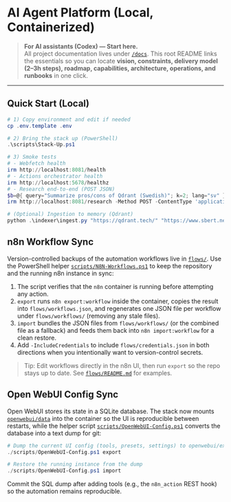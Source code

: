 # AI Agent Platform (Local, Containerized)

> **For AI assistants (Codex) — Start here.**  
> All project documentation lives under [`/docs`](./docs). This root README links the essentials so you can locate **vision, constraints, delivery model (2–3h steps), roadmap, capabilities, architecture, operations, and runbooks** in one click.

---

## Quick Start (Local)

```powershell
# 1) Copy environment and edit if needed
cp .env.template .env

# 2) Bring the stack up (PowerShell)
.\scripts\Stack-Up.ps1

# 3) Smoke tests
# - Webfetch health
irm http://localhost:8081/health
# - Actions orchestrator health
irm http://localhost:5678/healthz
# - Research end-to-end (POST JSON)
$b=@{ query="Summarize pros/cons of Qdrant (Swedish)"; k=2; lang="sv" } | ConvertTo-Json -Compress
irm http://localhost:8081/research -Method POST -ContentType 'application/json' -Body $b

# (Optional) Ingestion to memory (Qdrant)
python .\indexer\ingest.py "https://qdrant.tech/" "https://www.sbert.net/"
```

## n8n Workflow Sync

Version-controlled backups of the automation workflows live in [`flows/`](./flows). Use the PowerShell helper [`scripts/N8N-Workflows.ps1`](./scripts/N8N-Workflows.ps1) to keep the repository and the running n8n instance in sync:

1. The script verifies that the `n8n` container is running before attempting any action.
2. `export` runs `n8n export:workflow` inside the container, copies the result into `flows/workflows.json`, and regenerates one JSON file per workflow under `flows/workflows/` (removing any stale files).
3. `import` bundles the JSON files from `flows/workflows/` (or the combined file as a fallback) and feeds them back into `n8n import:workflow` for a clean restore.
4. Add `-IncludeCredentials` to include `flows/credentials.json` in both directions when you intentionally want to version-control secrets.

> Tip: Edit workflows directly in the n8n UI, then run `export` so the repo stays up to date. See [`flows/README.md`](./flows/README.md) for examples.

## Open WebUI Config Sync

Open WebUI stores its state in a SQLite database. The stack now mounts
[`openwebui/data`](./openwebui/data) into the container so the UI is
reproducible between restarts, while the helper script
[`scripts/OpenWebUI-Config.ps1`](./scripts/OpenWebUI-Config.ps1) converts the
database into a text dump for git:

```powershell
# Dump the current UI config (tools, presets, settings) to openwebui/export/app.db.sql
./scripts/OpenWebUI-Config.ps1 export

# Restore the running instance from the dump
./scripts/OpenWebUI-Config.ps1 import
```

Commit the SQL dump after adding tools (e.g., the `n8n_action` REST hook) so the
automation remains reproducible.
